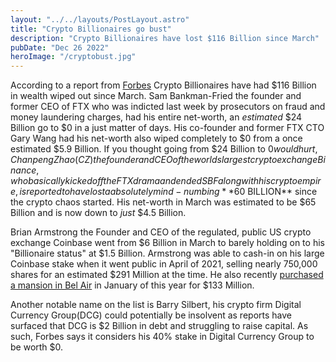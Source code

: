 ```yaml
---
layout: "../../layouts/PostLayout.astro"
title: "Crypto Billionaires go bust"
description: "Crypto Billionaires have lost $116 Billion since March"
pubDate: "Dec 26 2022"
heroImage: "/cryptobust.jpg"
---
```


According to a report from [Forbes](https://www.forbes.com/sites/johnhyatt/2022/12/24/these-crypto-founders-and-bitcoin-moguls-lost-116-billion-in-2022/?sh=57e9848442b2) Crypto Billionaires have had $116 Billion in wealth wiped out since March. Sam Bankman-Fried the founder and former CEO of FTX who was indicted last week by prosecutors on fraud and money laundering charges, had his entire net-worth, an *estimated* $24 Billion go to $0 in a just matter of days. His co-founder and former FTX CTO Gary Wang had his net-worth also wiped completely to $0 from a once estimated $5.9 Billion.
If you thought going from $24 Billion to $0 would hurt, Chanpeng Zhao(CZ) the founder and CEO of the worlds largest crypto exchange Binance, who basically kicked off the FTX drama and ended SBF along with his crypto empire, is reported to have lost a absolutely mind-numbing **$60 BILLION** since the crypto chaos started. His net-worth in March was estimated to be $65 Billion and is now down to *just* $4.5 Billion. 

Brian Armstrong the Founder and CEO of the regulated, public US crypto exchange Coinbase went from $6 Billion in March to barely holding on to his "Billionaire status" at $1.5 Billion. Armstrong was able to cash-in on his large Coinbase stake when it went public in April of 2021, selling nearly 750,000 shares for an estimated $291 Million at the time. He also recently [purchased a mansion in Bel Air](https://sports.yahoo.com/coinbase-ceo-brian-armstrong-bought-111713833.html) in January of this year for $133 Million. 

Another notable name on the list is Barry Silbert, his crypto firm Digital Currency Group(DCG) could potentially be insolvent as reports have surfaced that DCG is $2 Billion in debt and struggling to raise capital. 
As such, Forbes says it considers his 40% stake in Digital Currency Group to be worth $0.
